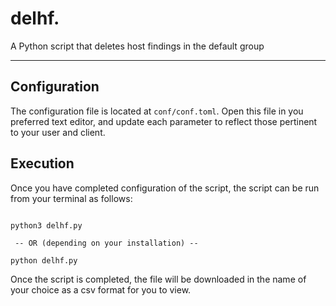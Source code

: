 # delhf.

A Python script that deletes host findings in the default group

----

## Configuration
The configuration file is located at `conf/conf.toml`. Open this file
in you preferred text editor, and update each parameter to reflect those
pertinent to your user and client.



## Execution
Once you have completed configuration of the script, the script can be run from your
terminal as follows:

```commandline

python3 delhf.py

 -- OR (depending on your installation) --

python delhf.py

```
Once the script is completed, the file will be downloaded in the name of your choice as a csv format for you to view.